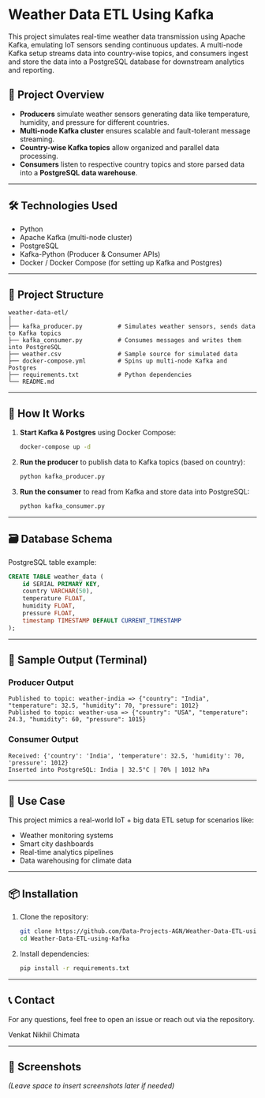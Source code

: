 # Weather Data ETL Using Kafka

This project simulates real-time weather data transmission using Apache Kafka, emulating IoT sensors sending continuous updates. A multi-node Kafka setup streams data into country-wise topics, and consumers ingest and store the data into a PostgreSQL database for downstream analytics and reporting.

## 🚀 Project Overview

- **Producers** simulate weather sensors generating data like temperature, humidity, and pressure for different countries.
- **Multi-node Kafka cluster** ensures scalable and fault-tolerant message streaming.
- **Country-wise Kafka topics** allow organized and parallel data processing.
- **Consumers** listen to respective country topics and store parsed data into a **PostgreSQL data warehouse**.

---

## 🛠️ Technologies Used

- Python
- Apache Kafka (multi-node cluster)
- PostgreSQL
- Kafka-Python (Producer & Consumer APIs)
- Docker / Docker Compose (for setting up Kafka and Postgres)

---

## 📁 Project Structure

```
weather-data-etl/
│
├── kafka_producer.py          # Simulates weather sensors, sends data to Kafka topics
├── kafka_consumer.py          # Consumes messages and writes them into PostgreSQL
├── weather.csv                # Sample source for simulated data
├── docker-compose.yml         # Spins up multi-node Kafka and Postgres
├── requirements.txt           # Python dependencies
└── README.md
```

---

## 🧪 How It Works

1. **Start Kafka & Postgres** using Docker Compose:
   ```bash
   docker-compose up -d
   ```

2. **Run the producer** to publish data to Kafka topics (based on country):
   ```bash
   python kafka_producer.py
   ```

3. **Run the consumer** to read from Kafka and store data into PostgreSQL:
   ```bash
   python kafka_consumer.py
   ```

---

## 🗃️ Database Schema

PostgreSQL table example:

```sql
CREATE TABLE weather_data (
    id SERIAL PRIMARY KEY,
    country VARCHAR(50),
    temperature FLOAT,
    humidity FLOAT,
    pressure FLOAT,
    timestamp TIMESTAMP DEFAULT CURRENT_TIMESTAMP
);
```

---

## 📸 Sample Output (Terminal)

### Producer Output
```
Published to topic: weather-india => {"country": "India", "temperature": 32.5, "humidity": 70, "pressure": 1012}
Published to topic: weather-usa => {"country": "USA", "temperature": 24.3, "humidity": 60, "pressure": 1015}
```

### Consumer Output
```
Received: {'country': 'India', 'temperature': 32.5, 'humidity': 70, 'pressure': 1012}
Inserted into PostgreSQL: India | 32.5°C | 70% | 1012 hPa
```

---

## 📌 Use Case

This project mimics a real-world IoT + big data ETL setup for scenarios like:

- Weather monitoring systems
- Smart city dashboards
- Real-time analytics pipelines
- Data warehousing for climate data

---

## 📦 Installation

1. Clone the repository:
   ```bash
   git clone https://github.com/Data-Projects-AGN/Weather-Data-ETL-using-Kafka.git
   cd Weather-Data-ETL-using-Kafka
   ```

2. Install dependencies:
   ```bash
   pip install -r requirements.txt
   ```

---

## 📞 Contact

For any questions, feel free to open an issue or reach out via the repository.

Venkat Nikhil Chimata

---

## 📌 Screenshots

_(Leave space to insert screenshots later if needed)_
